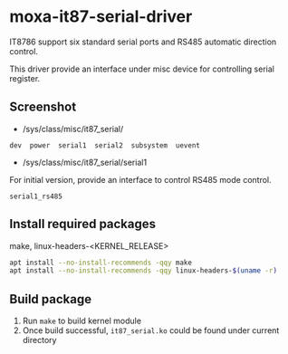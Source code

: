 # moxa-it87-serial-driver

IT8786 support six standard serial ports and RS485 automatic direction control.

This driver provide an interface under misc device for controlling serial register.

## Screenshot

- /sys/class/misc/it87_serial/

```
dev  power  serial1  serial2  subsystem  uevent
```

- /sys/class/misc/it87_serial/serial1

For initial version, provide an interface to control RS485 mode control.
```
serial1_rs485
```

## Install required packages

make, linux-headers-\<KERNEL_RELEASE>

```bash
apt install --no-install-recommends -qqy make
apt install --no-install-recommends -qqy linux-headers-$(uname -r)
```

## Build package

1. Run `make` to build kernel module
2. Once build successful, `it87_serial.ko` could be found under current directory
